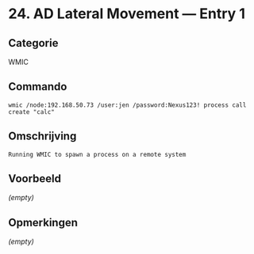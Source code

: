 # 24. AD Lateral Movement — Entry 1

## Categorie

WMIC

## Commando

```
wmic /node:192.168.50.73 /user:jen /password:Nexus123! process call create "calc"
```

## Omschrijving

```
Running WMIC to spawn a process on a remote system
```

## Voorbeeld

_(empty)_

## Opmerkingen

_(empty)_

